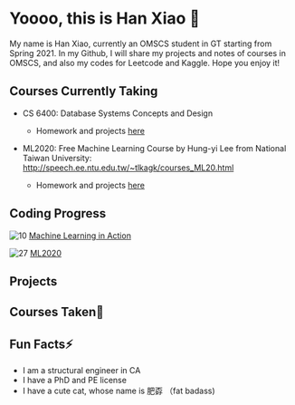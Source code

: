 # Yoooo, this is Han Xiao 👋

My name is Han Xiao, currently an OMSCS student in GT starting from Spring 2021. In my Github, I will share my projects and notes of courses in OMSCS, and also my codes for Leetcode and Kaggle. Hope you enjoy it!

## Courses Currently Taking
* CS 6400: Database Systems Concepts and Design
  - Homework and projects [here](https://github.com/hansxiao7/CS6400)

* ML2020: Free Machine Learning Course by Hung-yi Lee from National Taiwan University: http://speech.ee.ntu.edu.tw/~tlkagk/courses_ML20.html
  - Homework and projects [here](https://github.com/hansxiao7/ML2020)
  
## Coding Progress
![10](https://progress-bar.dev/10) [Machine Learning in Action](https://github.com/hansxiao7/Machine-Learning-in-Action) 

![27](https://progress-bar.dev/27) [ML2020](https://github.com/hansxiao7/ML2020)

## Projects

## Courses Taken🌱

## Fun Facts⚡
* I am a structural engineer in CA
* I have a PhD and PE license
* I have a cute cat, whose name is 肥孬 （fat badass)

<!--
**hansxiao7/hansxiao7** is a ✨ _special_ ✨ repository because its `README.md` (this file) appears on your GitHub profile.

Here are some ideas to get you started:

- 🔭 I’m currently working on ...
- 🌱 I’m currently learning ...
- 👯 I’m looking to collaborate on ...
- 🤔 I’m looking for help with ...
- 💬 Ask me about ...
- 📫 How to reach me: ...
- 😄 Pronouns: ...
- ⚡ Fun fact: ...
-->

